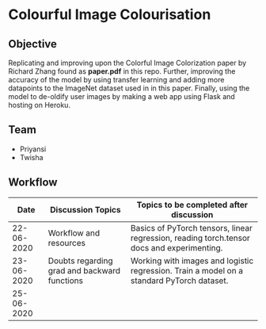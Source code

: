 # Colourful Image Colourisation
## Objective
Replicating and improving upon the Colorful Image Colorization paper by Richard Zhang found as **paper.pdf** in this repo. Further, improving the accuracy of the model by using transfer learning and adding more datapoints to the ImageNet dataset used in in this paper. Finally, using the model to de-oldify user images by making a web app using Flask and hosting on Heroku.
## Team 
- Priyansi
- Twisha
## Workflow
| Date       | Discussion Topics                             | Topics to be completed after discussion                                                    |
|------------|-----------------------------------------------|--------------------------------------------------------------------------------------------|
| 22-06-2020 | Workflow and resources                        | Basics of PyTorch tensors, linear regression, reading torch.tensor docs and experimenting. |
| 23-06-2020 | Doubts regarding grad  and backward functions | Working with images and logistic regression. Train a model on a standard PyTorch dataset.  |
| 25-06-2020 |   
